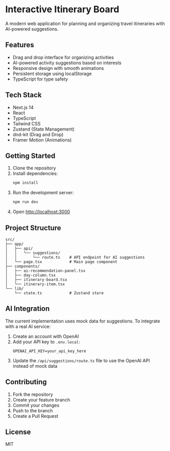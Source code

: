 # Interactive Itinerary Board

A modern web application for planning and organizing travel itineraries with
AI-powered suggestions.

## Features

- Drag and drop interface for organizing activities
- AI-powered activity suggestions based on interests
- Responsive design with smooth animations
- Persistent storage using localStorage
- TypeScript for type safety

## Tech Stack

- Next.js 14
- React
- TypeScript
- Tailwind CSS
- Zustand (State Management)
- dnd-kit (Drag and Drop)
- Framer Motion (Animations)

## Getting Started

1. Clone the repository
2. Install dependencies:
   ```bash
   npm install
   ```
3. Run the development server:
   ```bash
   npm run dev
   ```
4. Open [http://localhost:3000](http://localhost:3000)

## Project Structure

```
src/
├── app/
│   ├── api/
│   │   └── suggestions/
│   │       └── route.ts    # API endpoint for AI suggestions
│   └── page.tsx            # Main page component
├── components/
│   ├── ai-recommendation-panel.tsx
│   ├── day-column.tsx
│   ├── itinerary-board.tsx
│   └── itinerary-item.tsx
└── lib/
    └── state.ts            # Zustand store
```

## AI Integration

The current implementation uses mock data for suggestions. To integrate with a
real AI service:

1. Create an account with OpenAI
2. Add your API key to `.env.local`:
   ```
   OPENAI_API_KEY=your_api_key_here
   ```
3. Update the `/api/suggestions/route.ts` file to use the OpenAI API instead of
   mock data

## Contributing

1. Fork the repository
2. Create your feature branch
3. Commit your changes
4. Push to the branch
5. Create a Pull Request

## License

MIT
